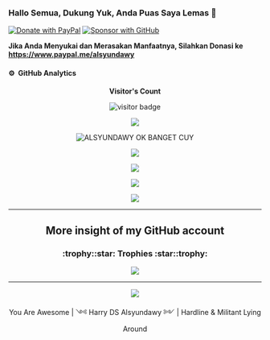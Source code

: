 ### Hallo Semua, Dukung Yuk,  Anda Puas Saya Lemas 👋

[![Donate with PayPal](https://img.shields.io/badge/PayPal-donate-orange)](https://www.paypal.me/alsyundawy)
[![Sponsor with GitHub](https://img.shields.io/badge/GitHub-sponsor-orange)](https://github.com/sponsors/alsyundawy)

**Jika Anda Menyukai dan Merasakan Manfaatnya, Silahkan Donasi ke https://www.paypal.me/alsyundawy**

#### ⚙️ &nbsp;GitHub Analytics
<p align="center"> <b>Visitor's Count</b></p>
<p align="center"> <img src="https://profile-counter.glitch.me/alsyundawy/count.svg" alt="visitor badge"/></p>

<p align="center">
  
  <img src ="https://github-profile-summary-cards.vercel.app/api/cards/profile-details?username=alsyundawy&theme=tokyonight">

</p>

<p align="center">
  
  <img src="https://github-readme-stats-sigma-five.vercel.app/api?username=alsyundawy&show_icons=true&locale=en" alt="ALSYUNDAWY OK BANGET CUY">

</p>

<p align="center">
  <img src ="https://github-readme-streak-stats.vercel.kevinazemi.com?user=alsyundawy&theme=tokyonight&locale=id&date_format=j%20M%5B%20Y%5D">
</p>

<p align="center">

  <img src ="https://github-readme-stats.vercel.app/api?username=alsyundawy&show_icons=true&theme=tokyonight)&include_all_commits=true&count_private=true">

</p>
<p align="center">

  <img src="https://github-readme-stats.vercel.app/api?username=alsyundawy&theme=tokyonight&show_icons=true&hide_border=false&count_private=true">

</p>

<p align="center">

  <img src ="https://github-readme-stats.vercel.app/api/top-langs/?username=alsyundawy&layout=compact&hide_border=true&langs_count=10&theme=radical&include_all_commits=true&count_private=true">

</p>

---

<h2 align="center">More insight of my GitHub account</h2>
<h3 align="center">:trophy::star: Trophies :star::trophy:</h3>

<p align="center">
<img src ="https://github-profile-trophy.vercel.app/?username=alsyundawy">
</p>

---
<p align="center">
  <img src ="https://github-readme-streak-stats.vercel.kevinazemi.com?user=alsyundawy&theme=tokyonight&locale=id&date_format=j%20M%5B%20Y%5D">
</p>

<p align="center">
You Are Awesome | ༺ Harry DS Alsyundawy ༻ | Hardline & Militant Lying Around
</p>
